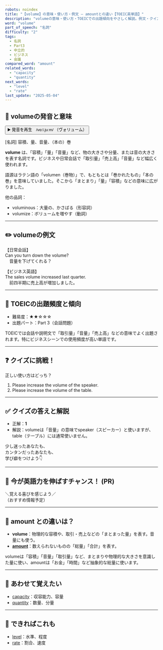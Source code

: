 ```yaml
---
robots: noindex
title: "【volume】の意味・使い方・例文 ― amountとの違い【TOEIC英単語】"
description: "volumeの意味・使い方・TOEICでの出題傾向をやさしく解説。例文・クイズ付きでamountとの違いもわかりやすく学べます。"
word: "volume"
part_of_speech: "名詞"
difficulty: "2"
tags:
  - 名詞
  - Part3
  - 中立的
  - ビジネス
  - 会議
compared_word: "amount"
related_words:
  - "capacity"
  - "quantity"
next_words:
  - "level"
  - "rate"
last_update: "2025-05-04"
---
```


## 🔰 volumeの発音と意味

<button class="play-audio" onclick="playTTS('volume')">
  <span class="play-audio-main">
    ▶️ 発音を再生　/vɑːl.juːm/
  </span>
  <span class="play-audio-sub">
    （ヴォリューム）
  </span>
</button>

[名詞] 容積、量、音量、（本の）巻

**volume** は、「容積」「量」「音量」など、物の大きさや分量、または音の大きさを表す名詞です。ビジネスや日常会話で「取引量」「売上高」「音量」など幅広く使われます。

語源はラテン語の「volumen（巻物）」で、もともとは「巻かれたもの」「本の巻」を意味していました。そこから「まとまり」「量」「容積」などの意味に広がりました。

他の品詞：  
- voluminous：大量の、かさばる（形容詞）
- volumize：ボリュームを増やす（動詞）

---

## ✏️ volumeの例文

【日常会話】  
Can you turn down the volume?  
　音量を下げてくれる？

【ビジネス英語】  
The sales volume increased last quarter.  
　前四半期に売上高が増加しました。

---

## 🎯 TOEICの出題頻度と傾向

- 難易度：★★☆☆☆
- 出題パート：Part 3（会話問題）

TOEICでは会話や説明文で「取引量」「音量」「売上高」などの意味でよく出題されます。特にビジネスシーンでの使用頻度が高い単語です。

---

## ❓ クイズに挑戦！

正しい使い方はどっち？

1. Please increase the volume of the speaker.  
2. Please increase the volume of the table.

---

## ✅ クイズの答えと解説

- 正解：**1**
- 解説：volumeは「音量」の意味でspeaker（スピーカー）と使いますが、table（テーブル）には通常使いません。

少し迷ったあなたも、  
カンタンだったあなたも、  
学び癖をつけよう👇️

---

## 🚀 今が英語力を伸ばすチャンス！ (PR)

<div class="info-center">
＼覚える喜びを感じよう／<br>  
（おすすめ情報予定）
</div>

---

## 🤔  amount との違いは？

- **volume**：物理的な容積や、取引・売上などの「まとまった量」を表す。音量にも使う。
- **[amount](/word/amount/)**：数えられないものの「総量」「合計」を表す。

volumeは「容積」「音量」「取引量」など、まとまりや物理的な大きさを意識した量に使い、amountは「お金」「時間」など抽象的な総量に使います。

---

## 🧩 あわせて覚えたい

- [capacity](/word/capacity/)：収容能力、容量
- [quantity](/word/quantity/)：数量、分量

---

## 📖 できればこれも

- [level](/word/level/)：水準、程度
- [rate](/word/rate/)：割合、速度

<!-- cvid: aid28_bid42 -->
